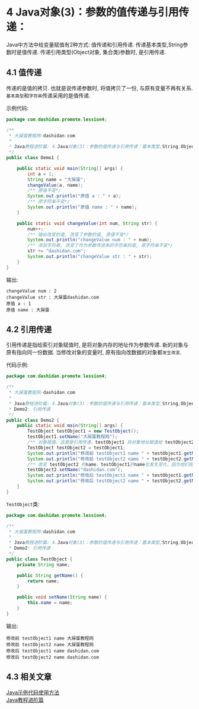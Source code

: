 4 Java对象(3)：参数的值传递与引用传递：
===

<div class="jumbotron">
	<p>Java中方法中给变量赋值有2种方式: 值传递和引用传递. 传递基本类型,String参数时是值传递. 传递引用类型(Object对象, 集合类)参数时, 是引用传递.
	</p>  
</div>

4.1 值传递
---

传递的是值的拷贝. 也就是说传递参数时, 将值拷贝了一份, 与原有变量不再有关系.
`基本类型`和`字符串`传递采用的是值传递.

示例代码:
```java
package com.dashidan.promote.lession4;

/**
 * 大屎蛋教程网-dashidan.com
 *
 * Java教程进阶篇: 4.Java对象(3)：参数的值传递与引用传递：基本类型,String,Object
 */
public class Demo1 {

    public static void main(String[] args) {
        int a = 1;
        String name = "大屎蛋";
        changeValue(a, name);
		/** 原值不变*/
        System.out.println("原值 a : " + a);
        /** 原字符串不变*/
        System.out.println("原值 name : " + name);
    }

    public static void changeValue(int num, String str) {
        num++;
        /** 输出改变的值, 改变了参数的值, 原值不变*/
        System.out.println("changeValue num : " + num);
        /** 添加字符串, 改变了作为参数传进来的字符串的值, 原字符串不变*/
        str += "dashidan.com";
        System.out.println("changeValue str : " + str);
    }
}

```

输出:

	changeValue num : 2
	changeValue str : 大屎蛋dashidan.com
	原值 a : 1
	原值 name : 大屎蛋
	
4.2 引用传递
---

引用传递是指给索引对象赋值时, 是将对象内存的地址作为参数传递. 新的对象与原有指向同一份数据. 当修改对象的变量时, 原有指向改数据的对象都`发生改变`.

代码示例:

```java
package com.dashidan.promote.lession4;

/**
 * 大屎蛋教程网-dashidan.com
 *
 * Java教程进阶篇: 4.Java对象(3)：参数的值传递与引用传递：基本类型,String,Object
 * Demo2: 引用传递
 */
public class Demo2 {
    public static void main(String[] args) {
        TestObject testObject1 = new TestObject();
        testObject1.setName("大屎蛋教程网");
        /** 对象赋值，这里是引用传递，testObject1 将对象地址赋值给 testObject2, 他们指向同一个对象*/
        TestObject testObject2 = testObject1;
        System.out.println("修改前 testObject1 name " + testObject1.getName());
        System.out.println("修改前 testObject2 name " + testObject2.getName());
        /** 改变 testObject2 的name，testObject1的name也发生变化，因为他们指向同一个数据*/
        testObject2.setName("dashidan.com");
        System.out.println("修改后 testObject1 name " + testObject1.getName());
        System.out.println("修改后 testObject2 name " + testObject2.getName());
    }
}
```

`TestObject`类:

```java
package com.dashidan.promote.lession4;

/**
 * 大屎蛋教程网-dashidan.com
 *
 * Java教程进阶篇: 4.Java对象(3)：参数的值传递与引用传递：基本类型,String,Object
 * Demo2: 引用传递
 */
public class TestObject {
    private String name;

    public String getName() {
        return name;
    }

    public void setName(String name) {
        this.name = name;
    }
}
```

输出:   

	修改前 testObject1 name 大屎蛋教程网
	修改前 testObject2 name 大屎蛋教程网
	修改后 testObject1 name dashidan.com
	修改后 testObject2 name dashidan.com
	
4.3 相关文章
---
[Java示例代码使用方法](http://localhost/article/java/addenda/Java示例代码使用方法.html)   
[Java教程进阶篇](http://localhost/article/java/promote/index.html)   